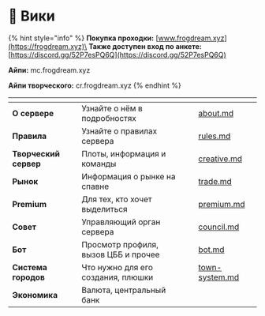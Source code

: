 # 📖 Вики

{% hint style="info" %}
**Покупка проходки:** [www.frogdream.xyz](https://frogdream.xyz)\
**Также доступен вход по анкете:** [https://discord.gg/52P7esPQ6Q](https://discord.gg/52P7esPQ6Q)

**Айпи:** mc.frogdream.xyz

**Айпи творческого:** cr.frogdream.xyz
{% endhint %}

<table data-view="cards"><thead><tr><th></th><th></th><th data-type="select"></th><th data-hidden data-card-target data-type="content-ref"></th></tr></thead><tbody><tr><td><strong>О сервере</strong></td><td>Узнайте о нём в подробностях</td><td></td><td><a href="important/about.md">about.md</a></td></tr><tr><td><strong>Правила</strong></td><td>Узнайте о правилах сервера</td><td></td><td><a href="important/rules.md">rules.md</a></td></tr><tr><td><strong>Творческий сервер</strong></td><td>Плоты, информация и команды</td><td></td><td><a href="other/creative.md">creative.md</a></td></tr><tr><td><strong>Рынок</strong></td><td>Информация о рынке на спавне</td><td></td><td><a href="other/trade.md">trade.md</a></td></tr><tr><td><strong>Premium</strong></td><td>Для тех, кто хочет выделиться</td><td></td><td><a href="other/premium.md">premium.md</a></td></tr><tr><td><strong>Совет</strong></td><td>Управляющий орган сервера</td><td></td><td><a href="other/council.md">council.md</a></td></tr><tr><td><strong>Бот</strong></td><td>Просмотр профиля, вызов ЦББ и прочее</td><td></td><td><a href="other/bot.md">bot.md</a></td></tr><tr><td><strong>Система городов</strong></td><td>Что нужно для его создания, плюшки</td><td></td><td><a href="players/town-system.md">town-system.md</a></td></tr><tr><td><strong>Экономика</strong></td><td>Валюта, центральный банк</td><td></td><td></td></tr></tbody></table>
